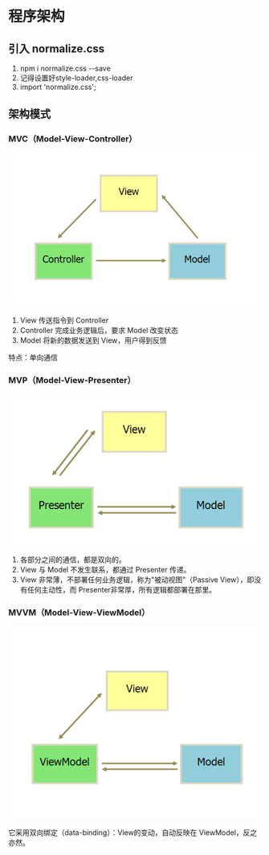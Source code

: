 # 程序架构
## 引入 normalize.css
1. npm i normalize.css --save
2. 记得设置好style-loader,css-loader
3. import 'normalize.css';

## 架构模式
### MVC（Model-View-Controller）

![MVC](./img/bg2015020105.png)

1. View 传送指令到 Controller
2. Controller 完成业务逻辑后，要求 Model 改变状态
3. Model 将新的数据发送到 View，用户得到反馈

特点：单向通信

### MVP（Model-View-Presenter）

![MVP](./img/bg2015020109.png)

1. 各部分之间的通信，都是双向的。
2. View 与 Model 不发生联系，都通过 Presenter 传递。
3. View 非常薄，不部署任何业务逻辑，称为"被动视图"（Passive View），即没有任何主动性，而 Presenter非常厚，所有逻辑都部署在那里。

### MVVM（Model-View-ViewModel）

![MVVM](./img/bg2015020110.png)

它采用双向绑定（data-binding）：View的变动，自动反映在 ViewModel，反之亦然。
